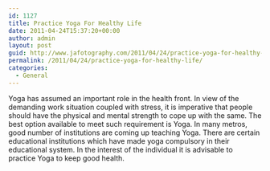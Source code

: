 ```yaml
---
id: 1127
title: Practice Yoga For Healthy Life
date: 2011-04-24T15:37:20+00:00
author: admin
layout: post
guid: http://www.jafotography.com/2011/04/24/practice-yoga-for-healthy-life/
permalink: /2011/04/24/practice-yoga-for-healthy-life/
categories:
  - General
---
```

Yoga has assumed an important role in the health front. In view of the demanding work situation coupled with stress, it is imperative that people should have the physical and mental strength to cope up with the same. The best option available to meet such requirement is Yoga. In many metros, good number of institutions are coming up teaching Yoga. There are certain educational institutions which have made yoga compulsory in their educational system. In the interest of the individual it is advisable to practice Yoga to keep good health.